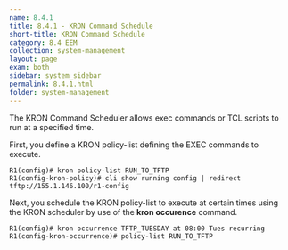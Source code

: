```yaml
---
name: 8.4.1
title: 8.4.1 - KRON Command Schedule
short-title: KRON Command Schedule
category: 8.4 EEM
collection: system-management
layout: page
exam: both
sidebar: system_sidebar
permalink: 8.4.1.html
folder: system-management
---
```

The KRON Command Scheduler allows exec commands or TCL scripts to run at a specified time.

First, you define a KRON policy-list defining the EXEC commands to execute.
```
R1(config)# kron policy-list RUN_TO_TFTP
R1(config-kron-policy)# cli show running config | redirect tftp://155.1.146.100/r1-config
```

Next, you schedule the KRON policy-list to execute at certain times using the KRON scheduler by use of the **kron occurence** command.
```
R1(config)# kron occurrence TFTP_TUESDAY at 08:00 Tues recurring
R1(config-kron-occurrence)# policy-list RUN_TO_TFTP
```
